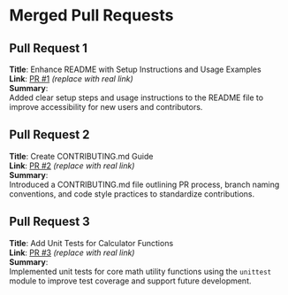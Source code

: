 # Merged Pull Requests

## Pull Request 1
**Title**: Enhance README with Setup Instructions and Usage Examples  
**Link**: [PR #1](https://github.com/EucretiaM/EucretiaM-Math-Booster-system/pull/1) *(replace with real link)*  
**Summary**:  
Added clear setup steps and usage instructions to the README file to improve accessibility for new users and contributors.

## Pull Request 2
**Title**: Create CONTRIBUTING.md Guide  
**Link**: [PR #2](https://github.com/EucretiaM/EucretiaM-Math-Booster-system/pull/2) *(replace with real link)*  
**Summary**:  
Introduced a CONTRIBUTING.md file outlining PR process, branch naming conventions, and code style practices to standardize contributions.

## Pull Request 3
**Title**: Add Unit Tests for Calculator Functions  
**Link**: [PR #3](https://github.com/EucretiaM/EucretiaM-Math-Booster-system/pull/3) *(replace with real link)*  
**Summary**:  
Implemented unit tests for core math utility functions using the `unittest` module to improve test coverage and support future development.

